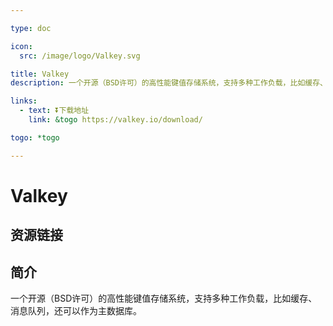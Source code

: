 ```yaml
---

type: doc

icon:
  src: /image/logo/Valkey.svg

title: Valkey
description: 一个开源（BSD许可）的高性能键值存储系统，支持多种工作负载，比如缓存、消息队列，还可以作为主数据库。

links:
  - text: ⏬下载地址
    link: &togo https://valkey.io/download/

togo: *togo

---
```


<ShowLogo />

# Valkey

<ShowBreadcrumb />

## 资源链接

<ShowLinks />

## 简介

一个开源（BSD许可）的高性能键值存储系统，支持多种工作负载，比如缓存、消息队列，还可以作为主数据库。
